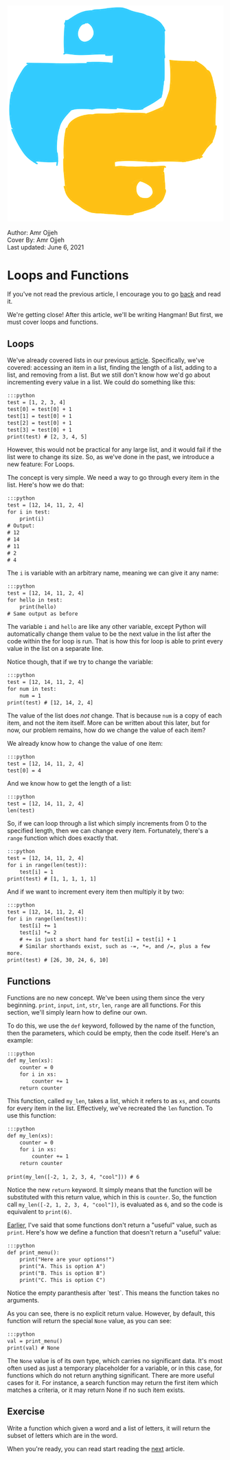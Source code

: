 ![](cover.png)
<figcaption>Author: Amr Ojjeh</figcaption>
<figcaption>Cover By: Amr Ojjeh</figcaption>
<figcaption>Last updated: June 6, 2021</figcaption>

# Loops and Functions

If you've not read the previous article, I encourage you to go [back](index3.html) and read it.

We're getting close! After this article, we'll be writing Hangman! But first, we must cover loops and functions.

## Loops

We've already covered lists in our previous [article](index3.html#lists). Specifically, we've covered: accessing an item in a list, finding the length of a list, adding to a list, and removing from a list. But we still don't know how we'd go about incrementing every value in a list. We could do something like this:

	:::python
	test = [1, 2, 3, 4]
	test[0] = test[0] + 1
	test[1] = test[0] + 1
	test[2] = test[0] + 1
	test[3] = test[0] + 1
	print(test) # [2, 3, 4, 5]

However, this would not be practical for any large list, and it would fail if the list were to change its size. So, as we've done in the past, we introduce a new feature: For Loops.

The concept is very simple. We need a way to go through every item in the list. Here's how we do that:

	:::python
	test = [12, 14, 11, 2, 4]
	for i in test:
		print(i)
	# Output:
	# 12
	# 14
	# 11
	# 2
	# 4

The `i` is variable with an arbitrary name, meaning we can give it any name:

	:::python
	test = [12, 14, 11, 2, 4]
	for hello in test:
		print(hello)
	# Same output as before

The variable `i` and `hello` are like any other variable, except Python will automatically change them value to be the next value in the list after the code within the for loop is run. That is how this for loop is able to print every value in the list on a separate line.

Notice though, that if we try to change the variable:

	:::python
	test = [12, 14, 11, 2, 4]
	for num in test:
		num = 1
	print(test) # [12, 14, 2, 4]

The value of the list does *not* change. That is because `num` is a copy of each item, and not the item itself. More can be written about this later, but for now, our problem remains, how do we change the value of each item?

We already know how to change the value of one item:

	:::python
	test = [12, 14, 11, 2, 4]
	test[0] = 4

And we know how to get the length of a list:

	:::python
	test = [12, 14, 11, 2, 4]
	len(test)

So, if we can loop through a list which simply increments from 0 to the specified length, then we can change every item. Fortunately, there's a `range` function which does exactly that.

	:::python
	test = [12, 14, 11, 2, 4]
	for i in range(len(test)):
		test[i] = 1
	print(test) # [1, 1, 1, 1, 1]

And if we want to increment every item then multiply it by two:

	:::python
	test = [12, 14, 11, 2, 4]
	for i in range(len(test)):
		test[i] += 1
		test[i] *= 2
		# += is just a short hand for test[i] = test[i] + 1
		# Similar shorthands exist, such as -=, *=, and /=, plus a few more.
	print(test) # [26, 30, 24, 6, 10]

## Functions

Functions are no new concept. We've been using them since the very beginning. `print`, `input`, `int`, `str`, `len`, `range` are all functions. For this section, we'll simply learn how to define our own.

To do this, we use the `def` keyword, followed by the name of the function, then the parameters, which could be empty, then the code itself. Here's an example:

	:::python
	def my_len(xs):
		counter = 0
		for i in xs:
			counter += 1
		return counter

This function, called `my_len`, takes a list, which it refers to as `xs`, and counts for every item in the list. Effectively, we've recreated the `len` function. To use this function:

	:::python
	def my_len(xs):
		counter = 0
		for i in xs:
			counter += 1
		return counter

	print(my_len([-2, 1, 2, 3, 4, "cool"])) # 6

Notice the new `return` keyword. It simply means that the function will be substituted with this return value, which in this is `counter`. So, the function call `my_len([-2, 1, 2, 3, 4, "cool"])`, is evaluated as `6`, and so the code is equivalent to `print(6)`.

[Earlier](index1.html#input), I've said that some functions don't return a "useful" value, such as `print`. Here's how we define a function that doesn't return a "useful" value:

	:::python
	def print_menu():
		print("Here are your options!")
		print("A. This is option A")
		print("B. This is option B")
		print("C. This is option C")
<figcaption class="span">Notice the empty paranthesis after `test`. This means the function takes no arguments.</figcaption>

As you can see, there is no explicit return value. However, by default, this function will return the special `None` value, as you can see:

	:::python
	val = print_menu()
	print(val) # None

The `None` value is of its own type, which carries no significant data. It's most often used as just a temporary placeholder for a variable, or in this case, for functions which do not return anything significant. There are more useful cases for it. For instance, a search function may return the first item which matches a criteria, or it may return None if no such item exists.

## Exercise
Write a function which given a word and a list of letters, it will return the subset of letters which are in the word.

When you're ready, you can read start reading the [next](index5.html) article.
